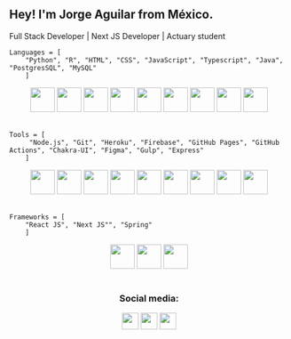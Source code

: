## Hey! I'm Jorge Aguilar from México.

Full Stack Developer | Next JS Developer | Actuary student

    Languages = [
        "Python", "R", "HTML", "CSS", "JavaScript", "Typescript", "Java", "PostgresSQL", "MySQL"
        ]

<div class = "logos" align="center">
<img src="https://www.vectorlogo.zone/logos/python/python-icon.svg" alt="" width="44" height="44">
<img src = "https://www.vectorlogo.zone/logos/r-project/r-project-icon.svg" width="44" height="44">
<img src="https://www.vectorlogo.zone/logos/w3_html5/w3_html5-icon.svg" alt="" width="44" height="44">
<img src="https://www.vectorlogo.zone/logos/w3_css/w3_css-icon.svg" alt="" width="44" height="44">
<img src="https://upload.vectorlogo.zone/logos/javascript/images/239ec8a4-163e-4792-83b6-3f6d96911757.svg" alt="" width="44" height="44">
<img src="https://www.vectorlogo.zone/logos/typescriptlang/typescriptlang-icon.svg" alt="" width="44" height="44">
<img src = "https://www.vectorlogo.zone/logos/java/java-icon.svg" width="44" height="44">
<img src = "https://www.vectorlogo.zone/logos/postgresql/postgresql-icon.svg" width="44" height="44">
<img src = "https://www.vectorlogo.zone/logos/mysql/mysql-official.svg" width="44" height="44">
</div>
<br>

    Tools = [
         "Node.js", "Git", "Heroku", "Firebase", "GitHub Pages", "GitHub Actions", "Chakra-UI", "Figma", "Gulp", "Express"
        ]

<div class = "logos" align="center">
<img src = "https://www.vectorlogo.zone/logos/nodejs/nodejs-icon.svg" width="44" height="44">
<img src = "https://www.vectorlogo.zone/logos/git-scm/git-scm-icon.svg" width="44" height="44">
<img src = "https://www.vectorlogo.zone/logos/heroku/heroku-icon.svg" width="44" height="44">
<img src = "https://www.vectorlogo.zone/logos/firebase/firebase-icon.svg" width="44" height="44">
<img src = "https://www.vectorlogo.zone/logos/github/github-icon.svg" width="44" height="44">
<img src = "https://avatars.githubusercontent.com/u/54212428?v=4" width="44" height="44">
<img src = "https://www.vectorlogo.zone/logos/figma/figma-icon.svg" width="44" height="44">
<img src = "https://upload.vectorlogo.zone/logos/gulpjs/images/858a382c-2ed1-41d2-a5d5-ab7d33b132f5.svg" width="44" height="44">
<img src = "https://jsurt.github.io/jacks-portfolio/images/color-express-icon%20(1).png" width="44" height="44">
</div>
<br>

    Frameworks = [
        "React JS", "Next JS"", "Spring"
        ]

<div class = "logos" align="center">
<img src = "https://www.vectorlogo.zone/logos/reactjs/reactjs-icon.svg" width="44" height="44">
<img src = "https://media.graphcms.com/VKHHNvEETYqZRkqgjybc" width="44" height="44">
<img src = "https://www.vectorlogo.zone/logos/springio/springio-icon.svg" width="44" height="44">
</div>
<br>

<h3 class="tittle" align="center">Social media:</h3>
<div class = "redes" align="center">
<a href="https://linkedin.com/in/jorge-aguilar-velázquez-0995761b5" target="blank" ><img src="https://www.vectorlogo.zone/logos/linkedin/linkedin-icon.svg" width="30" height="30"></a>
<a href="https://twitter.com/jorgeagvel" target="blank"><img src="https://www.vectorlogo.zone/logos/twitter/twitter-icon.svg" width="30" height="30"></a>
<a href="https://instagram.com/jorge_agvel" target="blank"><img src="https://www.vectorlogo.zone/logos/instagram/instagram-icon.svg" width="30" height="30"></a>
</div>
